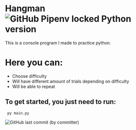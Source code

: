 # Hangman ![GitHub Pipenv locked Python version](https://img.shields.io/github/pipenv/locked/python-version/artas100/3.11)



This is a console program I made to practice python.

# Here you can:
<!-- UL -->
* Choose difficulty
* Will have different amount of trials depending on difficulty
* Will be able to repeat
 
## To get started, you just need to run:

     py main.py
![GitHub last commit (by committer)](https://img.shields.io/github/last-commit/artas100/hangman)
